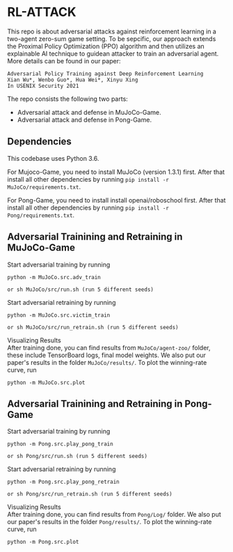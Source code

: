 # RL-ATTACK
This repo is about adversarial attacks against reinforcement learning in a two-agent zero-sum game setting. To be sepcific, our approach extends the Proximal Policy Optimization (PPO) algorithm and then utilizes an explainable AI technique to guidean attacker to train an adversarial agent.
More details can be found in our paper:

```
Adversarial Policy Training against Deep Reinforcement Learning
Xian Wu*, Wenbo Guo*, Hua Wei*, Xinyu Xing 
In USENIX Security 2021
```

The repo consists the following two parts:  
  - Adversarial attack and defense in MuJoCo-Game.  
  - Adversarial attack and defense in Pong-Game.  

## Dependencies

This codebase uses Python 3.6.  

For Mujoco-Game, you need to install MuJoCo (version 1.3.1) first. After that install all other dependencies by running `pip install -r MuJoCo/requirements.txt`.  

For Pong-Game, you need to install install openai/roboschool first. After that install all other dependencies by running `pip install -r Pong/requirements.txt`.  

## Adversarial Trainining and Retraining in MuJoCo-Game

Start adversarial training by running 
```
python -m MuJoCo.src.adv_train

or sh MuJoCo/src/run.sh (run 5 different seeds)
```
Start adversarial retraining by running
```
python -m MuJoCo.src.victim_train

or sh MuJoCo/src/run_retrain.sh (run 5 different seeds)
```
Visualizing Results  
After training done, you can find results from `MuJoCo/agent-zoo/` folder, these include TensorBoard logs, final model weights. 
We also put our paper's results in the folder `MuJoCo/results/`.
To plot the winning-rate curve, run
```
python -m MuJoCo.src.plot
```

## Adversarial Trainining and Retraining in Pong-Game

Start adversarial training by running 
```
python -m Pong.src.play_pong_train

or sh Pong/src/run.sh (run 5 different seeds)
```
Start adversarial retraining by running
```
python -m Pong.src.play_pong_retrain

or sh Pong/src/run_retrain.sh (run 5 different seeds)
```
Visualizing Results  
After training done, you can find results from `Pong/Log/` folder. We also put our paper's results in the folder `Pong/results/`. To plot the winning-rate curve, run
```
python -m Pong.src.plot
```
